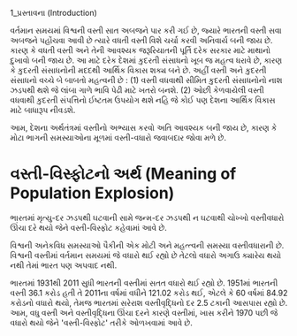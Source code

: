 1_પ્રસ્તાવના
(Introduction)

વર્તમાન સમયમાં વિશ્વની વસ્તી સાત અબજને પાર કરી ગઈ છે, જ્યારે ભારતની વસ્તી સવા અબજને પહોંચવા આવી છે ત્યારે વધતી વસ્તી વિશે ચર્ચા કરવી અનિવાર્ય બની જાય છે. કારણ કે વધતી વસ્તી અને તેની આવશ્યક જરૂરિયાતની પૂર્તિ દરેક સરકાર માટે માથાનો દુખાવો બની જાય છે. આ માટે દરેક દેશમાં કુદરતી સંસાધનો ખૂબ જ મહત્વ ધરાવે છે, કારણ કે કુદરતી સંસાધનોની મદદથી આર્થિક વિકાસ શક્ય બને છે. અહીં વસ્તી અને કુદરતી સંસાધનો વચ્ચે બે બાબતો મહત્વની છે : (1) વસ્તી વધવાથી સીમિત કુદરતી સંસાધનોનો નાશ ઝડપથી થશે જે લાંબા ગાળે ભાવિ પેઢી માટે ખતરો બનશે. (2) ઓછી કેળવાયેલી વસ્તી વધવાથી કુદરતી સંપત્તિનો ઈષ્ટતમ ઉપયોગ થશે નહિ જે કોઈ પણ દેશના આર્થિક વિકાસ માટે બાધારૂપ નીવડશે.

આમ, દેશના અર્થતંત્રમાં વસ્તીનો અભ્યાસ કરવો અતિ આવશ્યક બની જાય છે, કારણ કે મોટા ભાગની સમસ્યાઓના મૂળમાં વસ્તી-વધારો જવાબદાર જોવા મળે છે.

# વસ્તી-વિસ્ફોટનો અર્થ (Meaning of Population Explosion)

ભારતમાં મૃત્યુ-દર ઝડપથી ઘટવાની સામે જન્મ-દર ઝડપથી ન ઘટવાથી ચોખ્ખો વસ્તીવધારો ઊંચા દરે થયો જેને વસ્તી-વિસ્ફોટ કહેવામાં આવે છે.

વિશ્વની અનેકવિધ સમસ્યાઓ પૈકીની એક મોટી અને મહત્ત્વની સમસ્યા વસ્તીવધારાની છે. વિશ્વની વસ્તીમાં વર્તમાન સમયમાં જે વધારો થઈ રહ્યો છે તેટલો વધારો અગાઉ ક્યારેય થયો નથી તેમાં ભારત પણ અપવાદ નથી.

ભારતમાં 1931થી 2011 સુધી ભારતની વસ્તીમાં સતત વધારો થઈ રહ્યો છે. 1951માં ભારતની વસ્તી 36.1 કરોડ હતી તે 2011ના વર્ષમાં વધીને 121.02 કરોડ થઈ, એટલે કે 60 વર્ષમાં 84.92 કરોડનો વધારો થયો, તેમજ ભારતમાં સરેરાશ વસ્તીવૃદ્ધિનો દર 2.5 ટકાની આસપાસ રહ્યો છે. આમ, વધુ વસ્તી અને વસ્તીવૃદ્ધિના ઊંચા દરને કારણે વસ્તીમાં, ખાસ કરીને 1970 પછી જે વધારો થયો જેને 'વસ્તી-વિસ્ફોટ' તરીકે ઓળખવામાં આવે છે.
